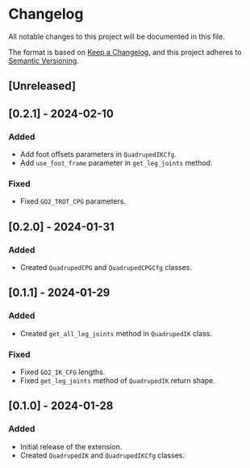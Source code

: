 # Changelog

All notable changes to this project will be documented in this file.

The format is based on [Keep a Changelog](https://keepachangelog.com/en/1.0.0/),
and this project adheres to [Semantic Versioning](https://semver.org/spec/v2.0.0.html).

## [Unreleased]

## [0.2.1] - 2024-02-10

### Added

- Add foot offsets parameters in `QuadrupedIKCfg`.
- Add `use_foot_frame` parameter in `get_leg_joints` method.

### Fixed

- Fixed `GO2_TROT_CPG` parameters.


## [0.2.0] - 2024-01-31

### Added

- Created `QuadrupedCPG` and `QuadrupedCPGCfg` classes.


## [0.1.1] - 2024-01-29

### Added

- Created `get_all_leg_joints` method in `QuadrupedIK` class.

### Fixed

- Fixed `GO2_IK_CFG` lengths.
- Fixed `get_leg_joints` method of `QuadrupedIK` return shape.


## [0.1.0] - 2024-01-28

### Added

- Initial release of the extension.
- Created `QuadrupedIK` and `QuadrupedIKCfg` classes.
